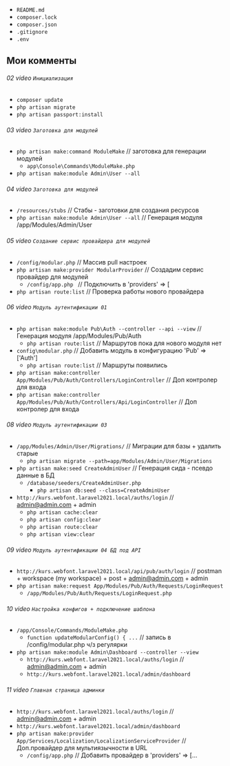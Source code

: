 ##
* `README.md`
* `composer.lock`
* `composer.json`
* `.gitignore`
* `.env`

## Мои комменты
###### 02 video `Инициализация`
* `composer update`
* `php artisan migrate`
* `php artisan passport:install`

###### 03 video `Заготовка для модулей`
* `php artisan make:command ModuleMake` // заготовка для генерации модулей
  * `app\Console\Commands\ModuleMake.php`
* `php artisan make:module Admin\User --all`

###### 04 video `Заготовка для модулей`
* `/resources/stubs` // Стабы - заготовки для создания ресурсов
* `php artisan make:module Admin\User --all` // Генерация модуля /app/Modules/Admin/User

###### 05 video `Создание сервис провайдера для модулей`
* `/config/modular.php` // Массив pull настроек
* `php artisan make:provider ModularProvider` // Создадим сервис провайдер для модулей
  * `/config/app.php ` // Подключить в 'providers' => [
* `php artisan route:list` // Проверка работы нового провайдера

###### 06 video `Модуль аутентификации 01`
* `php artisan make:module Pub\Auth --controller --api --view` // Генерация модуля /app/Modules/Pub/Auth
    * `php artisan route:list` // Маршрутов пока для нового модуля нет
* `config\modular.php` // Добавить модуль в конфигурацию 'Pub' => ['Auth']
    * `php artisan route:list` // Маршруты появились
* `php artisan make:controller App/Modules/Pub/Auth/Controllers/LoginController` // Доп контролер для входа
* `php artisan make:controller App/Modules/Pub/Auth/Controllers/Api/LoginController` // Доп контролер для входа

###### 08 video `Модуль аутентификации 03`
* `/app/Modules/Admin/User/Migrations/` // Миграции для базы + удалить старые
    * `php artisan migrate --path=app/Modules/Admin/User/Migrations`
* `php artisan make:seed CreateAdminUser` // Генерация сида - псевдо данные в БД
    * `/database/seeders/CreateAdminUser.php`
        * `php artisan db:seed --class=CreateAdminUser`
* `http://kurs.webfont.laravel2021.local/auths/login` // admin@admin.com + admin
    * `php artisan cache:clear`
    * `php artisan config:clear`
    * `php artisan route:clear`
    * `php artisan view:clear`

###### 09 video `Модуль аутентификации 04 БД под API`
* `http://kurs.webfont.laravel2021.local/api/pub/auth/login` // postman + workspace (my workspace) + post + admin@admin.com + admin
* `php artisan make:request App/Modules/Pub/Auth/Requests/LoginRequest`
    * `/app/Modules/Pub/Auth/Requests/LoginRequest.php`

###### 10 video `Настройка конфигов + подключение шаблона`
* `/app/Console/Commands/ModuleMake.php`
    * `function updateModularConfig() { ...` // запись в /config/modular.php ч/з регулярки
* `php artisan make:module Admin\Dashboard --controller --view`
    * `http://kurs.webfont.laravel2021.local/auths/login` // admin@admin.com + admin
    * `http://kurs.webfont.laravel2021.local/admin/dashboard` 

###### 11 video `Главная страница админки`
* `http://kurs.webfont.laravel2021.local/auths/login` // admin@admin.com + admin
* `http://kurs.webfont.laravel2021.local/admin/dashboard`
* `php artisan make:provider App/Services/Localization/LocalizationServiceProvider` // Доп.провайдер для мультиязычности в URL
    * `/config/app.php` // Добавить провайдер в 'providers' => [...
